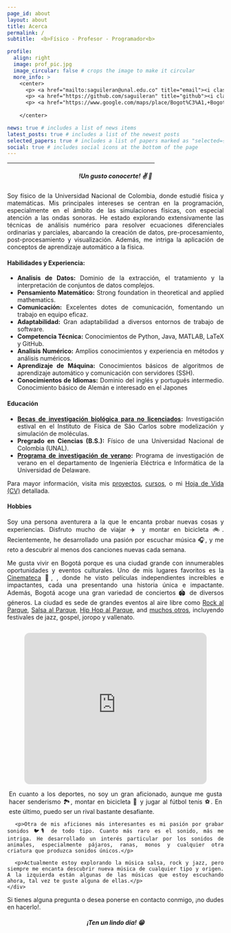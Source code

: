 ```yaml
---
page_id: about
layout: about
title: Acerca
permalink: /
subtitle:  <b>Físico - Profesor - Programador<b>

profile:
  align: right
  image: prof_pic.jpg
  image_circular: false # crops the image to make it circular
  more_info: >
    <center>
      <p> <a href="mailto:saguileran@unal.edu.co" title="email"><i class="fa-solid fa-envelope"></i></a> <a href="maito:saguileran@unal.edu.co">saguileran@unal.edu.co</a></p>
      <p> <a href="https://github.com/saguileran" title="github"><i class="fa-solid fa-house"></i></a> <a href="https://github.com/saguileran">github.com/saguileran</a></p>
      <p> <a href="https://www.google.com/maps/place/Bogot%C3%A1,+Bogota/@4.6825472,-74.0982784,13z/data=!4m6!3m5!1s0x8e3f9bfd2da6cb29:0x239d635520a33914!8m2!3d4.7109886!4d-74.072092!16zL20vMDFkenlj?entry=ttu" title="email"><i class="fa-solid fa-location-dot"></i></a> Bogotá D.C., Colombia</p> <br>
      
    </center>

news: true # includes a list of news items
latest_posts: true # includes a list of the newest posts
selected_papers: true # includes a list of papers marked as "selected={true}"
social: true # includes social icons at the bottom of the page
---
```


<hr style="width:68%;text-align:left;margin-left:0"> 
<div style="text-align: justify"> 

<h5 align="center"><b>!Un gusto conocerte! ✌️ 🙂 </b> </h5> 

<p>Soy físico de la Universidad Nacional de Colombia, donde estudié física y matemáticas. Mis principales intereses se centran en la programación, especialmente en el ámbito de las simulaciones físicas, con especial atención a las ondas sonoras. He estado explorando extensivamente las técnicas de análisis numérico para resolver ecuaciones diferenciales ordinarias y parciales, abarcando la creación de datos, pre-procesamiento, post-procesamiento y visualización. Además, me intriga la aplicación de conceptos de aprendizaje automático a la física.</p> 

<h4>Habilidades y Experiencia:</h4>

<ul>
  <li><b>Analisis de Datos:</b> Dominio de la extracción, el tratamiento y la interpretación de conjuntos de datos complejos.</li>
  <li><b>Pensamiento Matemático:</b> Strong foundation in theoretical and applied mathematics.</li>
  <li><b>Comunicación:</b> Excelentes dotes de comunicación, fomentando un trabajo en equipo eficaz.</li>
  <li><b>Adaptabilidad:</b> Gran adaptabilidad a diversos entornos de trabajo de software.</li>
  <li><b>Competencia Técnica:</b> Conocimientos de Python, Java, MATLAB, LaTeX y GitHub.</li>
  <li><b>Analisis Numérico:</b> Amplios conocimientos y experiencia en métodos y análisis numéricos.</li>
  <li><b>Aprendizaje de Máquina:</b> Conocimientos básicos de algoritmos de aprendizaje automático y comunicación con servidores (SSH).</li>
  <li><b>Conocimientos de Idiomas:</b> Dominio del inglés y portugués intermedio. Conocimiento básico de Alemán e interesado en el Japones</li>
</ul>


<h4>Educación</h4>

<ul>
  <li><b><a href="/assets/pdf/certificates/USP.pdf">Becas de investigación biológica para no licenciados</a>:</b> Investigación estival en el Instituto de Física de São Carlos sobre modelización y simulación de moléculas.</li>
  <li><b>Pregrado en Ciencias (B.S.):</b> Físico de una Universidad Nacional de Colombia (UNAL).</li>
  <li><b><a href="/assets/pdf/certificates/Delaware.pdf">Programa de investigación de verano</a>:</b> Programa de investigación de verano en el departamento de Ingeniería Eléctrica e Informática de la Universidad de Delaware.</li>
</ul>

<p> Para mayor información, visita mis <a href="/projects">proyectos</a>, <a href="/courses">cursos</a>, o mi <a href="/cv">Hoja de Vida (CV)</a> detallada.</p>

<h4>Hobbies</h4>

<p>Soy una persona aventurera a la que le encanta probar nuevas cosas y experiencias. Disfruto mucho de viajar ✈️ y montar en bicicleta 🚲. Recientemente, he desarrollado una pasión por escuchar música 🎧, y me reto a descubrir al menos dos canciones nuevas cada semana.</p>

<p>Me gusta vivir en Bogotá porque es una ciudad grande con innumerables oportunidades y eventos culturales. Uno de mis lugares favoritos es la <a href="https://cinematecadebogota.gov.co/">Cinemateca</a> 🎥, , donde he visto películas independientes increíbles e impactantes, cada una presentando una historia única e impactante. Además, Bogotá acoge una gran variedad de conciertos 🏟️ de diversos géneros. La ciudad es sede de grandes eventos al aire libre como <a href="https://www.rockalparque.gov.co/">Rock al Parque</a>, <a href="https://salsaalparque.gov.co/">Salsa al Parque</a>, <a href="https://hiphopalparque.gov.co/">Hip Hop al Parque</a>, and <a href="https://www.idartes.gov.co/es/noticias/bogota-anuncia-las-fechas-de-los-festivales-al-parque-2024">muchos otros</a>, incluyendo festivales de jazz, gospel, joropo y vallenato.</p>


 <div class="row">
  <div class="column">
    
  </div>
  <div class="column">
    
  </div>
</div> 

<div class="container">
  <div class="row">
    <div class="col">
      <p align="center">
      <figure>
        <iframe style="border-radius:12px" src="https://open.spotify.com/embed/playlist/0BBSkmLwvXtNmcAmjmHrxZ?utm_source=generator&theme=0" width="100%" height="352" frameBorder="0" allowfullscreen="" allow="autoplay; clipboard-write; encrypted-media; fullscreen; picture-in-picture" loading="lazy"  ></iframe>
      </figure>
      </p>
    </div>
    <div class="col-5">
      <p style="margin: 4px;">En cuanto a los deportes, no soy un gran aficionado, aunque me gusta hacer senderismo 🏞️, montar en bicicleta 🚴 y jugar al fútbol tenis ⚽. En este último, puedo ser un rival bastante desafiante.</p>

      <p>Otra de mis aficiones más interesantes es mi pasión por grabar sonidos 🐦🎙️ de todo tipo. Cuanto más raro es el sonido, más me intriga. He desarrollado un interés particular por los sonidos de animales, especialmente pájaros, ranas, monos y cualquier otra criatura que produzca sonidos únicos.</p>
      
      <p>Actualmente estoy explorando la música salsa, rock y jazz, pero siempre me encanta descubrir nueva música de cualquier tipo y origen. A la izquierda están algunas de las músicas que estoy escuchando ahora, tal vez te guste alguna de ellas.</p>
    </div>
  </div>
</div>


<p>Si tienes alguna pregunta o desea ponerse en contacto conmigo, ¡no dudes en hacerlo!.</p> 

<h5 align="center"> ¡Ten un lindo día! 😁 </h5>  